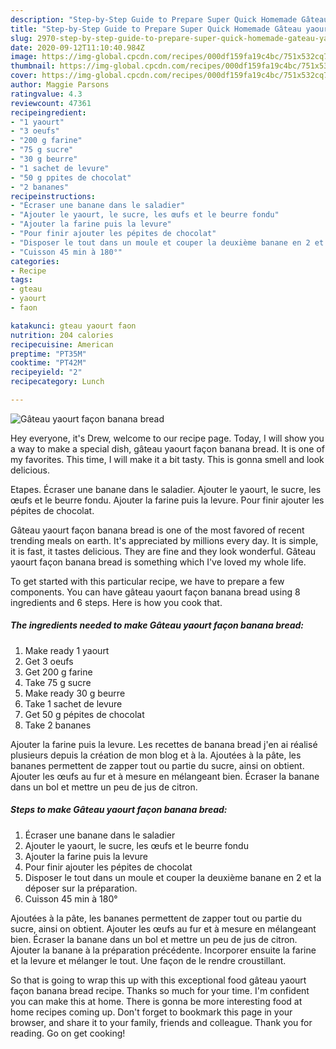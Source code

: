 ```yaml
---
description: "Step-by-Step Guide to Prepare Super Quick Homemade Gâteau yaourt façon banana bread"
title: "Step-by-Step Guide to Prepare Super Quick Homemade Gâteau yaourt façon banana bread"
slug: 2970-step-by-step-guide-to-prepare-super-quick-homemade-gateau-yaourt-facon-banana-bread
date: 2020-09-12T11:10:40.984Z
image: https://img-global.cpcdn.com/recipes/000df159fa19c4bc/751x532cq70/gateau-yaourt-facon-banana-bread-photo-principale-de-la-recette.jpg
thumbnail: https://img-global.cpcdn.com/recipes/000df159fa19c4bc/751x532cq70/gateau-yaourt-facon-banana-bread-photo-principale-de-la-recette.jpg
cover: https://img-global.cpcdn.com/recipes/000df159fa19c4bc/751x532cq70/gateau-yaourt-facon-banana-bread-photo-principale-de-la-recette.jpg
author: Maggie Parsons
ratingvalue: 4.3
reviewcount: 47361
recipeingredient:
- "1 yaourt"
- "3 oeufs"
- "200 g farine"
- "75 g sucre"
- "30 g beurre"
- "1 sachet de levure"
- "50 g ppites de chocolat"
- "2 bananes"
recipeinstructions:
- "Écraser une banane dans le saladier"
- "Ajouter le yaourt, le sucre, les œufs et le beurre fondu"
- "Ajouter la farine puis la levure"
- "Pour finir ajouter les pépites de chocolat"
- "Disposer le tout dans un moule et couper la deuxième banane en 2 et la déposer sur la préparation."
- "Cuisson 45 min à 180°"
categories:
- Recipe
tags:
- gteau
- yaourt
- faon

katakunci: gteau yaourt faon 
nutrition: 204 calories
recipecuisine: American
preptime: "PT35M"
cooktime: "PT42M"
recipeyield: "2"
recipecategory: Lunch

---
```



![Gâteau yaourt façon banana bread](https://img-global.cpcdn.com/recipes/000df159fa19c4bc/751x532cq70/gateau-yaourt-facon-banana-bread-photo-principale-de-la-recette.jpg)

Hey everyone, it's Drew, welcome to our recipe page. Today, I will show you a way to make a special dish, gâteau yaourt façon banana bread. It is one of my favorites. This time, I will make it a bit tasty. This is gonna smell and look delicious.

Etapes. Écraser une banane dans le saladier. Ajouter le yaourt, le sucre, les œufs et le beurre fondu. Ajouter la farine puis la levure. Pour finir ajouter les pépites de chocolat.

Gâteau yaourt façon banana bread is one of the most favored of recent trending meals on earth. It's appreciated by millions every day. It is simple, it is fast, it tastes delicious. They are fine and they look wonderful. Gâteau yaourt façon banana bread is something which I've loved my whole life.


To get started with this particular recipe, we have to prepare a few components. You can have gâteau yaourt façon banana bread using 8 ingredients and 6 steps. Here is how you cook that.

<!--inarticleads1-->

##### The ingredients needed to make Gâteau yaourt façon banana bread:

1. Make ready 1 yaourt
1. Get 3 oeufs
1. Get 200 g farine
1. Take 75 g sucre
1. Make ready 30 g beurre
1. Take 1 sachet de levure
1. Get 50 g pépites de chocolat
1. Take 2 bananes


Ajouter la farine puis la levure. Les recettes de banana bread j&#39;en ai réalisé plusieurs depuis la création de mon blog et à la. Ajoutées à la pâte, les bananes permettent de zapper tout ou partie du sucre, ainsi on obtient. Ajouter les œufs au fur et à mesure en mélangeant bien. Écraser la banane dans un bol et mettre un peu de jus de citron. 

<!--inarticleads2-->

##### Steps to make Gâteau yaourt façon banana bread:

1. Écraser une banane dans le saladier
1. Ajouter le yaourt, le sucre, les œufs et le beurre fondu
1. Ajouter la farine puis la levure
1. Pour finir ajouter les pépites de chocolat
1. Disposer le tout dans un moule et couper la deuxième banane en 2 et la déposer sur la préparation.
1. Cuisson 45 min à 180°


Ajoutées à la pâte, les bananes permettent de zapper tout ou partie du sucre, ainsi on obtient. Ajouter les œufs au fur et à mesure en mélangeant bien. Écraser la banane dans un bol et mettre un peu de jus de citron. Ajouter la banane à la préparation précédente. Incorporer ensuite la farine et la levure et mélanger le tout. Une façon de le rendre croustillant. 

So that is going to wrap this up with this exceptional food gâteau yaourt façon banana bread recipe. Thanks so much for your time. I'm confident you can make this at home. There is gonna be more interesting food at home recipes coming up. Don't forget to bookmark this page in your browser, and share it to your family, friends and colleague. Thank you for reading. Go on get cooking!
